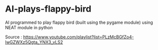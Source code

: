 # AI-plays-flappy-bird

AI programmed to play flappy bird (built using the pygame module) using NEAT module in python

Source : https://www.youtube.com/playlist?list=PLzMcBGfZo4-lwGZWXz5Qgta_YNX3_vLS2

